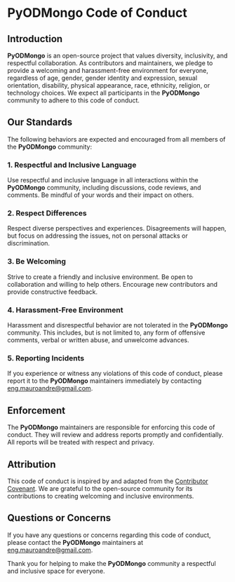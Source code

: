 # PyODMongo Code of Conduct

## Introduction

**PyODMongo** is an open-source project that values diversity, inclusivity, and respectful collaboration. As contributors and maintainers, we pledge to provide a welcoming and harassment-free environment for everyone, regardless of age, gender, gender identity and expression, sexual orientation, disability, physical appearance, race, ethnicity, religion, or technology choices. We expect all participants in the **PyODMongo** community to adhere to this code of conduct.

## Our Standards

The following behaviors are expected and encouraged from all members of the **PyODMongo** community:

### 1. Respectful and Inclusive Language

Use respectful and inclusive language in all interactions within the **PyODMongo** community, including discussions, code reviews, and comments. Be mindful of your words and their impact on others.

### 2. Respect Differences

Respect diverse perspectives and experiences. Disagreements will happen, but focus on addressing the issues, not on personal attacks or discrimination.

### 3. Be Welcoming

Strive to create a friendly and inclusive environment. Be open to collaboration and willing to help others. Encourage new contributors and provide constructive feedback.

### 4. Harassment-Free Environment

Harassment and disrespectful behavior are not tolerated in the **PyODMongo** community. This includes, but is not limited to, any form of offensive comments, verbal or written abuse, and unwelcome advances. 

### 5. Reporting Incidents

If you experience or witness any violations of this code of conduct, please report it to the **PyODMongo** maintainers immediately by contacting <a href="mailto:eng.mauroandre@gmail.com" target=_blank>eng.mauroandre@gmail.com</a>.

## Enforcement

The **PyODMongo** maintainers are responsible for enforcing this code of conduct. They will review and address reports promptly and confidentially. All reports will be treated with respect and privacy.

## Attribution

This code of conduct is inspired by and adapted from the <a href="https://www.contributor-covenant.org/version/2/0/code_of_conduct.html" target="_blank">Contributor Covenant</a>. We are grateful to the open-source community for its contributions to creating welcoming and inclusive environments.

## Questions or Concerns

If you have any questions or concerns regarding this code of conduct, please contact the **PyODMongo** maintainers at <a href="mailto:eng.mauroandre@gmail.com" target=_blank>eng.mauroandre@gmail.com</a>.

Thank you for helping to make the **PyODMongo** community a respectful and inclusive space for everyone.
